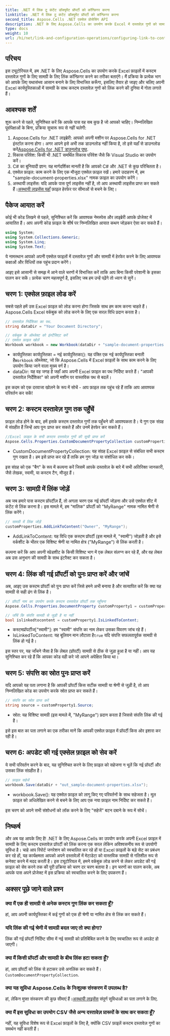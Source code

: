 ```yaml
---
title: .NET में लिंक टू कंटेंट डॉक्यूमेंट प्रॉपर्टी को कॉन्फ़िगर करना
linktitle: .NET में लिंक टू कंटेंट डॉक्यूमेंट प्रॉपर्टी को कॉन्फ़िगर करना
second_title: Aspose.Cells .NET एक्सेल प्रोसेसिंग API
description: .NET के लिए Aspose.Cells का उपयोग करके Excel में दस्तावेज़ गुणों को सामग्री से लिंक करना सीखें। डेवलपर्स के लिए चरण-दर-चरण ट्यूटोरियल।
type: docs
weight: 10
url: /hi/net/link-and-configuration-operations/configuring-link-to-content-document-property/
---
```

## परिचय

इस ट्यूटोरियल में, हम .NET के लिए Aspose.Cells का उपयोग करके Excel फ़ाइलों में कस्टम दस्तावेज़ गुणों के लिए सामग्री के लिए लिंक कॉन्फ़िगर करने का तरीका बताएंगे। मैं प्रक्रिया के प्रत्येक भाग को आपके लिए यथासंभव आसान बनाने के लिए विभाजित करूँगा, इसलिए तैयार हो जाइए और चलिए अपनी Excel कार्यपुस्तिकाओं में सामग्री के साथ कस्टम दस्तावेज़ गुणों को लिंक करने की दुनिया में गोता लगाते हैं।

## आवश्यक शर्तें

शुरू करने से पहले, सुनिश्चित करें कि आपके पास वह सब कुछ है जो आपको चाहिए। निम्नलिखित पूर्वापेक्षाओं के बिना, प्रक्रिया सुचारू रूप से नहीं चलेगी:

1. Aspose.Cells for .NET लाइब्रेरी: आपको अपनी मशीन पर Aspose.Cells for .NET इंस्टॉल करना होगा। अगर आपने इसे अभी तक डाउनलोड नहीं किया है, तो इसे यहाँ से डाउनलोड करें[Aspose.Cells for .NET डाउनलोड पृष्ठ](https://releases.aspose.com/cells/net/).
2. विकास परिवेश: किसी भी .NET समर्थित विकास परिवेश जैसे कि Visual Studio का उपयोग करें।
3. C# का बुनियादी ज्ञान: यह मार्गदर्शिका मानती है कि आपको C# और .NET से कुछ परिचितता है।
4. एक्सेल फ़ाइल: काम करने के लिए एक मौजूदा एक्सेल फ़ाइल रखें। हमारे उदाहरण में, हम "sample-document-properties.xlsx" नामक फ़ाइल का उपयोग करेंगे।
5.  अस्थायी लाइसेंस: यदि आपके पास पूर्ण लाइसेंस नहीं है, तो आप अस्थायी लाइसेंस प्राप्त कर सकते हैं।[अस्थायी लाइसेंस यहाँ](https://purchase.aspose.com/temporary-license/) फ़ाइल हेरफेर पर सीमाओं से बचने के लिए।

## पैकेज आयात करें

कोई भी कोड लिखने से पहले, सुनिश्चित करें कि आवश्यक नेमस्पेस और लाइब्रेरी आपके प्रोजेक्ट में आयातित हैं। आप अपनी कोड फ़ाइल के शीर्ष पर निम्नलिखित आयात कथन जोड़कर ऐसा कर सकते हैं।

```csharp
using System;
using System.Collections.Generic;
using System.Linq;
using System.Text;
```

ये नामस्थान आपको अपनी एक्सेल फाइलों में दस्तावेज़ गुणों और सामग्री में हेरफेर करने के लिए आवश्यक कक्षाओं और विधियों तक पहुंच प्रदान करेंगे।

आइए इसे आसानी से समझ में आने वाले चरणों में विभाजित करें ताकि आप बिना किसी परेशानी के इसका पालन कर सकें। प्रत्येक चरण महत्वपूर्ण है, इसलिए जब हम उन्हें पढ़ेंगे तो ध्यान से सुनें।

## चरण 1: एक्सेल फ़ाइल लोड करें

सबसे पहले हमें उस Excel फ़ाइल को लोड करना होगा जिसके साथ हम काम करना चाहते हैं। Aspose.Cells Excel वर्कबुक को लोड करने के लिए एक सरल विधि प्रदान करता है।

```csharp
// दस्तावेज़ निर्देशिका का पथ.
string dataDir = "Your Document Directory";

// वर्कबुक के ऑब्जेक्ट को इंस्टैंसिएट करें
// एक्सेल फ़ाइल खोलें
Workbook workbook = new Workbook(dataDir + "sample-document-properties.xlsx");
```

-  कार्यपुस्तिका कार्यपुस्तिका = नई कार्यपुस्तिका(): यह पंक्ति एक नई कार्यपुस्तिका बनाती है`Workbook` ऑब्जेक्ट, जो कि Aspose.Cells में Excel फ़ाइलों के साथ काम करने के लिए उपयोग किया जाने वाला मुख्य वर्ग है।
- dataDir: यह वह जगह है जहाँ आप अपनी Excel फ़ाइल का पथ निर्दिष्ट करते हैं। "आपकी दस्तावेज़ निर्देशिका" को अपनी मशीन पर वास्तविक पथ से बदलें।

इस कदम को एक दरवाजा खोलने के रूप में सोचें - आप फ़ाइल तक पहुंच रहे हैं ताकि आप आवश्यक परिवर्तन कर सकें!

## चरण 2: कस्टम दस्तावेज़ गुण तक पहुँचें

फ़ाइल लोड होने के बाद, हमें इसके कस्टम दस्तावेज़ गुणों तक पहुँचने की आवश्यकता है। ये गुण एक संग्रह में संग्रहीत हैं जिन्हें आप पुनः प्राप्त कर सकते हैं और उनमें हेरफेर कर सकते हैं।

```csharp
//Excel फ़ाइल के सभी कस्टम दस्तावेज़ गुणों की सूची प्राप्त करें
Aspose.Cells.Properties.CustomDocumentPropertyCollection customProperties = workbook.Worksheets.CustomDocumentProperties;
```

- CustomDocumentPropertyCollection: यह संग्रह Excel फ़ाइल से संबंधित सभी कस्टम गुण रखता है। हम इसे प्राप्त कर रहे हैं ताकि हम गुण जोड़ या संशोधित कर सकें।

इस संग्रह को एक "बैग" के रूप में कल्पना करें जिसमें आपके दस्तावेज़ के बारे में सभी अतिरिक्त जानकारी, जैसे लेखक, स्वामी, या कस्टम टैग, मौजूद हैं।

## चरण 3: सामग्री में लिंक जोड़ें

अब जब हमारे पास कस्टम प्रॉपर्टीज़ हैं, तो अगला चरण एक नई प्रॉपर्टी जोड़ना और उसे एक्सेल शीट में कंटेंट से लिंक करना है। इस मामले में, हम "मालिक" प्रॉपर्टी को "MyRange" नामक नामित श्रेणी से लिंक करेंगे।

```csharp
// सामग्री में लिंक जोड़ें
customProperties.AddLinkToContent("Owner", "MyRange");
```

- AddLinkToContent: यह विधि एक कस्टम प्रॉपर्टी (इस मामले में, "स्वामी") जोड़ती है और इसे वर्कशीट के भीतर एक विशिष्ट श्रेणी या नामित क्षेत्र ("MyRange") से लिंक करती है।

कल्पना करें कि आप अपनी स्प्रेडशीट के किसी विशिष्ट भाग में एक लेबल संलग्न कर रहे हैं, और वह लेबल अब उस अनुभाग की सामग्री के साथ इंटरैक्ट कर सकता है।

## चरण 4: लिंक की गई प्रॉपर्टी को पुनः प्राप्त करें और जांचें

अब, आइए उस कस्टम प्रॉपर्टी को पुनः प्राप्त करें जिसे हमने अभी बनाया है और सत्यापित करें कि क्या यह सामग्री से सही ढंग से लिंक है।

```csharp
// प्रॉपर्टी नाम का उपयोग करके कस्टम दस्तावेज़ प्रॉपर्टी तक पहुँचना
Aspose.Cells.Properties.DocumentProperty customProperty1 = customProperties["Owner"];

// जाँचें कि संपत्ति सामग्री से जुड़ी है या नहीं
bool islinkedtocontent = customProperty1.IsLinkedToContent;
```

- कस्टमप्रॉपर्टीज["स्वामी"]: हम "स्वामी" संपत्ति का नाम लेकर उसका विवरण जांच रहे हैं।
-  IsLinkedToContent: यह बूलियन मान लौटाता है`true` यदि संपत्ति सफलतापूर्वक सामग्री से लिंक हो गई है।

इस स्तर पर, यह जाँचने जैसा है कि लेबल (प्रॉपर्टी) सामग्री से ठीक से जुड़ा हुआ है या नहीं। आप यह सुनिश्चित कर रहे हैं कि आपका कोड वही करे जो आपने अपेक्षित किया था।

## चरण 5: संपत्ति का स्रोत पुनः प्राप्त करें

यदि आपको यह पता लगाना है कि आपकी प्रॉपर्टी किस सटीक सामग्री या श्रेणी से जुड़ी है, तो आप निम्नलिखित कोड का उपयोग करके स्रोत प्राप्त कर सकते हैं।

```csharp
// संपत्ति का स्रोत प्राप्त करें
string source = customProperty1.Source;
```

- स्रोत: यह विशिष्ट सामग्री (इस मामले में, "MyRange") प्रदान करता है जिससे संपत्ति लिंक की गई है।

इसे इस बात का पता लगाने का एक तरीका मानें कि आपकी एक्सेल फ़ाइल में प्रॉपर्टी किस ओर इशारा कर रही है।

## चरण 6: अपडेट की गई एक्सेल फ़ाइल को सेव करें

ये सभी परिवर्तन करने के बाद, यह सुनिश्चित करने के लिए फ़ाइल को सहेजना न भूलें कि नई प्रॉपर्टी और उसका लिंक संग्रहीत है।

```csharp
// फ़ाइल सहेजें
workbook.Save(dataDir + "out_sample-document-properties.xlsx");
```

- workbook.Save(): यह एक्सेल फ़ाइल को लागू किए गए परिवर्तनों के साथ सहेजता है। मूल फ़ाइल को अधिलेखित करने से बचने के लिए आप एक नया फ़ाइल नाम निर्दिष्ट कर सकते हैं।

इस चरण को अपने सभी संशोधनों को लॉक करने के लिए "सहेजें" बटन दबाने के रूप में सोचें।

## निष्कर्ष

और अब यह आपके लिए है! .NET के लिए Aspose.Cells का उपयोग करके अपनी Excel फ़ाइल में सामग्री के लिए कस्टम दस्तावेज़ प्रॉपर्टी को लिंक करना एक सरल लेकिन अविश्वसनीय रूप से उपयोगी सुविधा है। चाहे आप रिपोर्ट जनरेशन को स्वचालित कर रहे हों या Excel फ़ाइलों के बड़े सेट का प्रबंधन कर रहे हों, यह कार्यक्षमता आपको अपने दस्तावेज़ों में मेटाडेटा को वास्तविक सामग्री से गतिशील रूप से कनेक्ट करने में मदद करती है।
इस ट्यूटोरियल में, हमने वर्कबुक लोड करने से लेकर अपडेट की गई फ़ाइल को सेव करने तक की पूरी प्रक्रिया को चरण दर चरण बताया है। इन चरणों का पालन करके, अब आपके पास अपने प्रोजेक्ट में इस प्रक्रिया को स्वचालित करने के लिए उपकरण हैं।

## अक्सर पूछे जाने वाले प्रश्न

### क्या मैं एक ही सामग्री से अनेक कस्टम गुण लिंक कर सकता हूँ?
हां, आप अपनी कार्यपुस्तिका में कई गुणों को एक ही श्रेणी या नामित क्षेत्र से लिंक कर सकते हैं।

### यदि लिंक की गई श्रेणी में सामग्री बदल जाए तो क्या होगा?
लिंक की गई प्रॉपर्टी निर्दिष्ट सीमा में नई सामग्री को प्रतिबिंबित करने के लिए स्वचालित रूप से अपडेट हो जाएगी।

### क्या मैं किसी प्रॉपर्टी और सामग्री के बीच लिंक हटा सकता हूँ?
 हां, आप प्रॉपर्टी को लिंक से हटाकर उसे अनलिंक कर सकते हैं।`CustomDocumentPropertyCollection`.

### क्या यह सुविधा Aspose.Cells के निःशुल्क संस्करण में उपलब्ध है?
 हां, लेकिन मुफ्त संस्करण की कुछ सीमाएं हैं।[अस्थायी लाइसेंस](https://purchase.aspose.com/temporary-license/) संपूर्ण सुविधाओं का पता लगाने के लिए.

### क्या मैं इस सुविधा का उपयोग CSV जैसे अन्य दस्तावेज़ प्रारूपों के साथ कर सकता हूँ?
नहीं, यह सुविधा विशेष रूप से Excel फ़ाइलों के लिए है, क्योंकि CSV फ़ाइलें कस्टम दस्तावेज़ गुणों का समर्थन नहीं करती हैं।